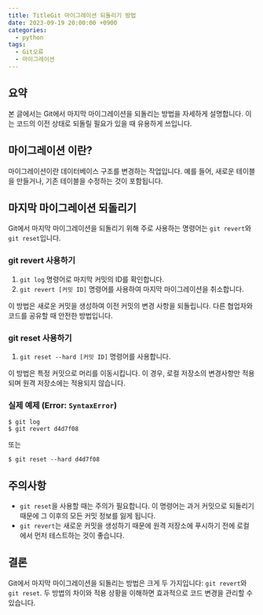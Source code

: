 ```yaml
---
title: TitleGit 마이그레이션 되돌리기 방법
date: 2023-09-19 20:00:00 +0900
categories:
  - python
tags:
  - Git오류
  - 마이그레이션
---
```

## 요약

본 글에서는 Git에서 마지막 마이그레이션을 되돌리는 방법을 자세하게 설명합니다. 이는 코드의 이전 상태로 되돌릴 필요가 있을 때 유용하게 쓰입니다.

## 마이그레이션 이란?

마이그레이션이란 데이터베이스 구조를 변경하는 작업입니다. 예를 들어, 새로운 테이블을 만들거나, 기존 테이블을 수정하는 것이 포함됩니다. 

## 마지막 마이그레이션 되돌리기

Git에서 마지막 마이그레이션을 되돌리기 위해 주로 사용하는 명령어는 `git revert`와 `git reset`입니다.

### git revert 사용하기

1. `git log` 명령어로 마지막 커밋의 ID를 확인합니다.
2. `git revert [커밋 ID]` 명령어를 사용하여 마지막 마이그레이션을 취소합니다.

이 방법은 새로운 커밋을 생성하여 이전 커밋의 변경 사항을 되돌립니다. 다른 협업자와 코드를 공유할 때 안전한 방법입니다.

### git reset 사용하기

1. `git reset --hard [커밋 ID]` 명령어를 사용합니다.

이 방법은 특정 커밋으로 머리를 이동시킵니다. 이 경우, 로컬 저장소의 변경사항만 적용되며 원격 저장소에는 적용되지 않습니다.

### 실제 예제 (Error: `SyntaxError`)

```
$ git log
$ git revert d4d7f08
```

또는

```
$ git reset --hard d4d7f08
```

## 주의사항

- `git reset`을 사용할 때는 주의가 필요합니다. 이 명령어는 과거 커밋으로 되돌리기 때문에 그 이후의 모든 커밋 정보를 잃게 됩니다.
- `git revert`는 새로운 커밋을 생성하기 때문에 원격 저장소에 푸시하기 전에 로컬에서 먼저 테스트하는 것이 좋습니다.

## 결론

Git에서 마지막 마이그레이션을 되돌리는 방법은 크게 두 가지입니다: `git revert`와 `git reset`. 두 방법의 차이와 적용 상황을 이해하면 효과적으로 코드 변경을 관리할 수 있습니다.